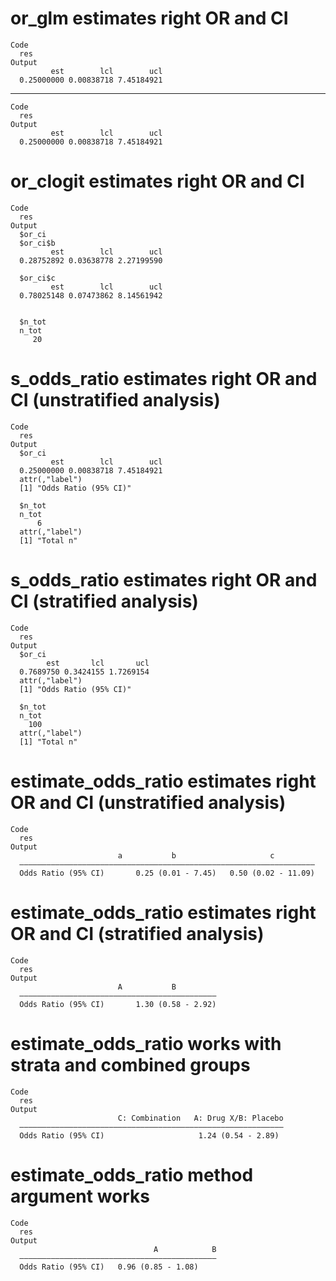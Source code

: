 # or_glm estimates right OR and CI

    Code
      res
    Output
             est        lcl        ucl 
      0.25000000 0.00838718 7.45184921 

---

    Code
      res
    Output
             est        lcl        ucl 
      0.25000000 0.00838718 7.45184921 

# or_clogit estimates right OR and CI

    Code
      res
    Output
      $or_ci
      $or_ci$b
             est        lcl        ucl 
      0.28752892 0.03638778 2.27199590 
      
      $or_ci$c
             est        lcl        ucl 
      0.78025148 0.07473862 8.14561942 
      
      
      $n_tot
      n_tot 
         20 
      

# s_odds_ratio estimates right OR and CI (unstratified analysis)

    Code
      res
    Output
      $or_ci
             est        lcl        ucl 
      0.25000000 0.00838718 7.45184921 
      attr(,"label")
      [1] "Odds Ratio (95% CI)"
      
      $n_tot
      n_tot 
          6 
      attr(,"label")
      [1] "Total n"
      

# s_odds_ratio estimates right OR and CI (stratified analysis)

    Code
      res
    Output
      $or_ci
            est       lcl       ucl 
      0.7689750 0.3424155 1.7269154 
      attr(,"label")
      [1] "Odds Ratio (95% CI)"
      
      $n_tot
      n_tot 
        100 
      attr(,"label")
      [1] "Total n"
      

# estimate_odds_ratio estimates right OR and CI (unstratified analysis)

    Code
      res
    Output
                            a           b                     c         
      ——————————————————————————————————————————————————————————————————
      Odds Ratio (95% CI)       0.25 (0.01 - 7.45)   0.50 (0.02 - 11.09)

# estimate_odds_ratio estimates right OR and CI (stratified analysis)

    Code
      res
    Output
                            A           B         
      ————————————————————————————————————————————
      Odds Ratio (95% CI)       1.30 (0.58 - 2.92)

# estimate_odds_ratio works with strata and combined groups

    Code
      res
    Output
                            C: Combination   A: Drug X/B: Placebo
      ———————————————————————————————————————————————————————————
      Odds Ratio (95% CI)                     1.24 (0.54 - 2.89) 

# estimate_odds_ratio method argument works

    Code
      res
    Output
                                    A            B
      ————————————————————————————————————————————
      Odds Ratio (95% CI)   0.96 (0.85 - 1.08)    

